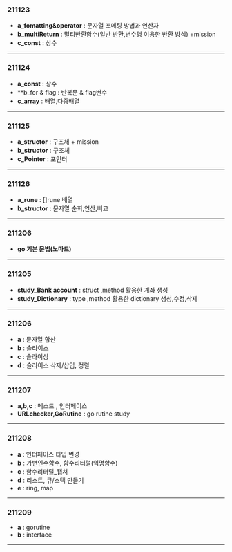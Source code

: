 


### 211123

- **a_fomatting&operator** : 문자열 포메팅 방법과 연산자
- **b_multiReturn** : 멀티반환함수(일반 반환,변수명 이용한 반환 방식) +mission
- **c_const** : 상수
___
### 211124

- **a_const** : 상수
- **b_for & flag : 반복문 & flag변수
- **c_array** : 배열,다중배열
___
### 211125

- **a_structor** : 구조체 + mission
- **b_structor** : 구조체
- **c_Pointer** : 포인터
___
### 211126

- **a_rune** : []rune 배열
- **b_structor** : 문자열 순회,연산,비교
___
### 211206

- **go 기본 문법(노마드)** 

___
### 211205

- **study_Bank account** : struct ,method 활용한 계좌 생성
- **study_Dictionary** : type ,method 활용한 dictionary 생성,수정,삭제
___
### 211206

- **a** : 문자열 합산
- **b** : 슬라이스
- **c** : 슬라이싱
- **d** : 슬라이스 삭제/삽입, 정렬
___
### 211207

- **a,b,c** : 메소드 , 인터페이스
- **URLchecker,GoRutine** : go rutine study
___
### 211208

- **a** : 인터페이스 타입 변경
- **b** : 가변인수함수, 함수리터럴(익명함수)
- **c** : 함수리터럴_캡쳐
- **d** : 리스트, 큐/스택 만들기
- **e** : ring, map
___
### 211209

- **a** : gorutine
- **b** : interface
___

